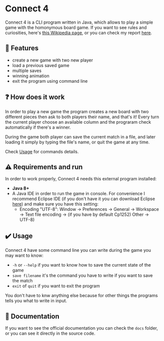 # Connect 4

Connect 4 is a CLI program written in Java, which allows to play a simple game with the homonymous board game. If you want to see rules and curiosities, here's [this Wikipedia page](https://en.wikipedia.org/wiki/Connect_Four), or you can check my report [here](./Relazione_Forza_4.pdf).

## 🚀 Features

- create a new game with two new player
- load a previous saved game
- multiple saves
- winning animation
- exit the program using command line

## ❓ How does it work

In order to play a new game the program creates a new board with two different pieces then ask to both players their name, and that's it! Every turn the current player choose an available column and the prograram check automatically if there's a winner.

During the game both player can save the current match in a file, and later loading it simply by typing the file's name, or quit the game at any time.

Check [Usage](#✔️-usage) for commands details.

## ⚠️ Requirements and run

In order to work properly, Connect 4 needs this external program installed:

- **Java 8+**
- A Java IDE in order to run the game in console. For convenience I recommend Eclipse IDE (if you don't have it you can download Eclipse [here](https://www.eclipse.org/downloads/)) and make sure you have this setting:
  - Encoding "UTF-8": Window -> Preferences -> General -> Workspace -> Text file encoding -> (if you have by default Cp1252) Other -> UTF-8)

## ✔️ Usage

Connect 4 have some command line you can write during the game you may want to know:
  
- `-h` or `--help` if you want to know how to save the current state of the game
- `save filename` it's the command you have to write if you want to save the match
- `exit` of `quit` if you want to exit the program

You don't have to knw anything else because for other things the programs tells you what to write in input.

## 📖 Documentation

If you want to see the official documentation you can check the `docs` folder, or you can see it directly in the source code.

